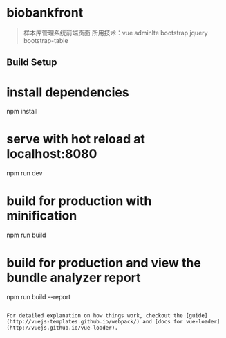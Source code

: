 # biobankfront

> 样本库管理系统前端页面
> 所用技术：vue adminlte bootstrap jquery bootstrap-table 

## Build Setup


# install dependencies
npm install 

# serve with hot reload at localhost:8080
npm run dev    

# build for production with minification
npm run build

# build for production and view the bundle analyzer report
npm run build --report
```

For detailed explanation on how things work, checkout the [guide](http://vuejs-templates.github.io/webpack/) and [docs for vue-loader](http://vuejs.github.io/vue-loader).
